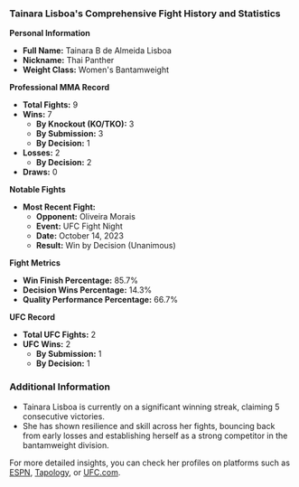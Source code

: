 ### Tainara Lisboa's Comprehensive Fight History and Statistics

**Personal Information**
- **Full Name:** Tainara B de Almeida Lisboa
- **Nickname:** Thai Panther
- **Weight Class:** Women's Bantamweight

**Professional MMA Record**
- **Total Fights:** 9
- **Wins:** 7
  - **By Knockout (KO/TKO):** 3
  - **By Submission:** 3
  - **By Decision:** 1
- **Losses:** 2
  - **By Decision:** 2
- **Draws:** 0

**Notable Fights**
- **Most Recent Fight:**
  - **Opponent:** Oliveira Morais
  - **Event:** UFC Fight Night
  - **Date:** October 14, 2023
  - **Result:** Win by Decision (Unanimous)

**Fight Metrics**
- **Win Finish Percentage:** 85.7%
- **Decision Wins Percentage:** 14.3%
- **Quality Performance Percentage:** 66.7%

**UFC Record**
- **Total UFC Fights:** 2
- **UFC Wins:** 2
  - **By Submission:** 1
  - **By Decision:** 1

### Additional Information
- Tainara Lisboa is currently on a significant winning streak, claiming 5 consecutive victories.
- She has shown resilience and skill across her fights, bouncing back from early losses and establishing herself as a strong competitor in the bantamweight division.

For more detailed insights, you can check her profiles on platforms such as [ESPN](https://www.espn.com/mma/fighter/_/id/4418809/tainara-lisboa), [Tapology](https://www.tapology.com/fightcenter/fighters/139270-tainara-lisboa), or [UFC.com](https://www.ufc.com/athlete/tainara-lisboa).